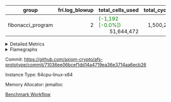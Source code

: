 | group | fri.log_blowup | total_cells_used | total_cycles | total_proof_time_ms |
| --- | --- | --- | --- | --- |
| fibonacci_program | <div style='text-align: right'>2</div>  | <span style="color: green">(-1,192 [-0.0%])</span> <div style='text-align: right'>51,644,472</div>  | <div style='text-align: right'>1,500,219</div>  | <span style="color: red">(+235.0 [+3.4%])</span> <div style='text-align: right'>7,203.0</div>  |


<details>
<summary>Detailed Metrics</summary>

| group | collect_metrics | execute_time_ms | total_cells_used | total_cycles |
| --- | --- | --- | --- | --- |
| fibonacci_program | true | <span style="color: red">(+442.0 [+7.4%])</span> <div style='text-align: right'>6,399.0</div>  | <span style="color: green">(-1,192 [-0.0%])</span> <div style='text-align: right'>51,644,472</div>  | <div style='text-align: right'>1,500,219</div>  |

| group | chip_name | collect_metrics | rows_used |
| --- | --- | --- | --- |
| fibonacci_program | ProgramChip | true | <div style='text-align: right'>6,547</div>  |
| fibonacci_program | VmConnectorAir | true | <div style='text-align: right'>2</div>  |
| fibonacci_program | Boundary | true | <span style="color: green">(-2 [-3.6%])</span> <div style='text-align: right'>54</div>  |
| fibonacci_program | Merkle | true | <div style='text-align: right'>306</div>  |
| fibonacci_program | AccessAdapter<8> | true | <span style="color: green">(-2 [-3.6%])</span> <div style='text-align: right'>54</div>  |
| fibonacci_program | <Rv32HintStoreAdapterAir,Rv32HintStoreCoreAir> | true | <div style='text-align: right'>3</div>  |
| fibonacci_program | RangeTupleCheckerAir<2> | true | <div style='text-align: right'>524,288</div>  |
| fibonacci_program | <Rv32RdWriteAdapterAir,Rv32AuipcCoreAir> | true | <div style='text-align: right'>11</div>  |
| fibonacci_program | <Rv32JalrAdapterAir,Rv32JalrCoreAir> | true | <div style='text-align: right'>17</div>  |
| fibonacci_program | <Rv32CondRdWriteAdapterAir,Rv32JalLuiCoreAir> | true | <div style='text-align: right'>100,012</div>  |
| fibonacci_program | <Rv32BranchAdapterAir,BranchLessThanCoreAir<4, 8>> | true | <div style='text-align: right'>11</div>  |
| fibonacci_program | <Rv32BranchAdapterAir,BranchEqualCoreAir<4>> | true | <div style='text-align: right'>200,012</div>  |
| fibonacci_program | <Rv32LoadStoreAdapterAir,LoadStoreCoreAir<4>> | true | <div style='text-align: right'>57</div>  |
| fibonacci_program | <Rv32BaseAluAdapterAir,ShiftCoreAir<4, 8>> | true | <div style='text-align: right'>4</div>  |
| fibonacci_program | <Rv32BaseAluAdapterAir,LessThanCoreAir<4, 8>> | true | <div style='text-align: right'>300,004</div>  |
| fibonacci_program | <Rv32BaseAluAdapterAir,BaseAluCoreAir<4, 8>> | true | <div style='text-align: right'>900,085</div>  |
| fibonacci_program | BitwiseOperationLookupAir<8> | true | <div style='text-align: right'>65,536</div>  |
| fibonacci_program | PhantomAir | true | <div style='text-align: right'>3</div>  |
| fibonacci_program | Poseidon2VmAir<BabyBearParameters> | true | <span style="color: green">(-2 [-0.6%])</span> <div style='text-align: right'>360</div>  |
| fibonacci_program | VariableRangeCheckerAir | true | <div style='text-align: right'>262,144</div>  |

| group | collect_metrics | dsl_ir | opcode | frequency |
| --- | --- | --- | --- | --- |
| fibonacci_program | true |  | ADD | <div style='text-align: right'>900,068</div>  |
| fibonacci_program | true |  | AND | <div style='text-align: right'>5</div>  |
| fibonacci_program | true |  | AUIPC | <div style='text-align: right'>11</div>  |
| fibonacci_program | true |  | BEQ | <div style='text-align: right'>100,005</div>  |
| fibonacci_program | true |  | BGEU | <div style='text-align: right'>3</div>  |
| fibonacci_program | true |  | BLT | <div style='text-align: right'>1</div>  |
| fibonacci_program | true |  | BLTU | <div style='text-align: right'>7</div>  |
| fibonacci_program | true |  | BNE | <div style='text-align: right'>100,007</div>  |
| fibonacci_program | true |  | HINT_STOREW | <div style='text-align: right'>3</div>  |
| fibonacci_program | true |  | JAL | <div style='text-align: right'>100,002</div>  |
| fibonacci_program | true |  | JALR | <div style='text-align: right'>17</div>  |
| fibonacci_program | true |  | LOADBU | <div style='text-align: right'>6</div>  |
| fibonacci_program | true |  | LOADW | <div style='text-align: right'>22</div>  |
| fibonacci_program | true |  | LUI | <div style='text-align: right'>10</div>  |
| fibonacci_program | true |  | OR | <div style='text-align: right'>4</div>  |
| fibonacci_program | true |  | PHANTOM | <div style='text-align: right'>3</div>  |
| fibonacci_program | true |  | SLL | <div style='text-align: right'>3</div>  |
| fibonacci_program | true |  | SLTU | <div style='text-align: right'>300,004</div>  |
| fibonacci_program | true |  | SRL | <div style='text-align: right'>1</div>  |
| fibonacci_program | true |  | STOREB | <div style='text-align: right'>1</div>  |
| fibonacci_program | true |  | STOREW | <div style='text-align: right'>28</div>  |
| fibonacci_program | true |  | SUB | <div style='text-align: right'>4</div>  |
| fibonacci_program | true |  | XOR | <div style='text-align: right'>4</div>  |

| group | air_name | collect_metrics | dsl_ir | opcode | cells_used |
| --- | --- | --- | --- | --- | --- |
| fibonacci_program | <Rv32BaseAluAdapterAir,BaseAluCoreAir<4, 8>> | true |  | ADD | <div style='text-align: right'>32,402,448</div>  |
| fibonacci_program | AccessAdapter<8> | true |  | ADD | <div style='text-align: right'>51</div>  |
| fibonacci_program | Boundary | true |  | ADD | <div style='text-align: right'>120</div>  |
| fibonacci_program | Merkle | true |  | ADD | <div style='text-align: right'>64</div>  |
| fibonacci_program | <Rv32BaseAluAdapterAir,BaseAluCoreAir<4, 8>> | true |  | AND | <div style='text-align: right'>180</div>  |
| fibonacci_program | <Rv32RdWriteAdapterAir,Rv32AuipcCoreAir> | true |  | AUIPC | <div style='text-align: right'>231</div>  |
| fibonacci_program | AccessAdapter<8> | true |  | AUIPC | <div style='text-align: right'>34</div>  |
| fibonacci_program | Boundary | true |  | AUIPC | <div style='text-align: right'>80</div>  |
| fibonacci_program | Merkle | true |  | AUIPC | <div style='text-align: right'>3,456</div>  |
| fibonacci_program | <Rv32BranchAdapterAir,BranchEqualCoreAir<4>> | true |  | BEQ | <div style='text-align: right'>2,600,130</div>  |
| fibonacci_program | <Rv32BranchAdapterAir,BranchLessThanCoreAir<4, 8>> | true |  | BGEU | <div style='text-align: right'>96</div>  |
| fibonacci_program | <Rv32BranchAdapterAir,BranchLessThanCoreAir<4, 8>> | true |  | BLT | <div style='text-align: right'>32</div>  |
| fibonacci_program | <Rv32BranchAdapterAir,BranchLessThanCoreAir<4, 8>> | true |  | BLTU | <div style='text-align: right'>224</div>  |
| fibonacci_program | <Rv32BranchAdapterAir,BranchEqualCoreAir<4>> | true |  | BNE | <div style='text-align: right'>2,600,182</div>  |
| fibonacci_program | <Rv32HintStoreAdapterAir,Rv32HintStoreCoreAir> | true |  | HINT_STOREW | <div style='text-align: right'>78</div>  |
| fibonacci_program | AccessAdapter<8> | true |  | HINT_STOREW | <span style="color: green">(-17 [-50.0%])</span> <div style='text-align: right'>17</div>  |
| fibonacci_program | Boundary | true |  | HINT_STOREW | <span style="color: green">(-40 [-50.0%])</span> <div style='text-align: right'>40</div>  |
| fibonacci_program | Merkle | true |  | HINT_STOREW | <div style='text-align: right'>64</div>  |
| fibonacci_program | <Rv32CondRdWriteAdapterAir,Rv32JalLuiCoreAir> | true |  | JAL | <div style='text-align: right'>1,800,036</div>  |
| fibonacci_program | <Rv32JalrAdapterAir,Rv32JalrCoreAir> | true |  | JALR | <div style='text-align: right'>476</div>  |
| fibonacci_program | <Rv32LoadStoreAdapterAir,LoadStoreCoreAir<4>> | true |  | LOADBU | <div style='text-align: right'>240</div>  |
| fibonacci_program | <Rv32LoadStoreAdapterAir,LoadStoreCoreAir<4>> | true |  | LOADW | <div style='text-align: right'>880</div>  |
| fibonacci_program | AccessAdapter<8> | true |  | LOADW | <div style='text-align: right'>34</div>  |
| fibonacci_program | Boundary | true |  | LOADW | <div style='text-align: right'>80</div>  |
| fibonacci_program | Merkle | true |  | LOADW | <div style='text-align: right'>2,304</div>  |
| fibonacci_program | <Rv32CondRdWriteAdapterAir,Rv32JalLuiCoreAir> | true |  | LUI | <div style='text-align: right'>180</div>  |
| fibonacci_program | <Rv32BaseAluAdapterAir,BaseAluCoreAir<4, 8>> | true |  | OR | <div style='text-align: right'>144</div>  |
| fibonacci_program | PhantomAir | true |  | PHANTOM | <div style='text-align: right'>18</div>  |
| fibonacci_program | <Rv32BaseAluAdapterAir,ShiftCoreAir<4, 8>> | true |  | SLL | <div style='text-align: right'>159</div>  |
| fibonacci_program | <Rv32BaseAluAdapterAir,LessThanCoreAir<4, 8>> | true |  | SLTU | <div style='text-align: right'>11,100,148</div>  |
| fibonacci_program | AccessAdapter<8> | true |  | SLTU | <div style='text-align: right'>34</div>  |
| fibonacci_program | Boundary | true |  | SLTU | <div style='text-align: right'>80</div>  |
| fibonacci_program | Merkle | true |  | SLTU | <div style='text-align: right'>64</div>  |
| fibonacci_program | <Rv32BaseAluAdapterAir,ShiftCoreAir<4, 8>> | true |  | SRL | <div style='text-align: right'>53</div>  |
| fibonacci_program | <Rv32LoadStoreAdapterAir,LoadStoreCoreAir<4>> | true |  | STOREB | <div style='text-align: right'>40</div>  |
| fibonacci_program | AccessAdapter<8> | true |  | STOREB | <div style='text-align: right'>17</div>  |
| fibonacci_program | Boundary | true |  | STOREB | <div style='text-align: right'>40</div>  |
| fibonacci_program | <Rv32LoadStoreAdapterAir,LoadStoreCoreAir<4>> | true |  | STOREW | <div style='text-align: right'>1,120</div>  |
| fibonacci_program | AccessAdapter<8> | true |  | STOREW | <div style='text-align: right'>272</div>  |
| fibonacci_program | Boundary | true |  | STOREW | <div style='text-align: right'>640</div>  |
| fibonacci_program | Merkle | true |  | STOREW | <div style='text-align: right'>3,776</div>  |
| fibonacci_program | <Rv32BaseAluAdapterAir,BaseAluCoreAir<4, 8>> | true |  | SUB | <div style='text-align: right'>144</div>  |
| fibonacci_program | <Rv32BaseAluAdapterAir,BaseAluCoreAir<4, 8>> | true |  | XOR | <div style='text-align: right'>144</div>  |

| group | commit_exe_time_ms | execute_and_trace_gen_time_ms | execute_time_ms | fri.log_blowup | keygen_time_ms | num_segments | total_cells_used | total_cycles | total_proof_time_ms |
| --- | --- | --- | --- | --- | --- | --- | --- | --- | --- |
| fibonacci_program | <span style="color: red">(+2.0 [+28.6%])</span> <div style='text-align: right'>9.0</div>  | <span style="color: red">(+45.0 [+4.5%])</span> <div style='text-align: right'>1,039.0</div>  | <span style="color: red">(+56.0 [+6.9%])</span> <div style='text-align: right'>871.0</div>  | <div style='text-align: right'>2</div>  | <span style="color: red">(+11.0 [+5.3%])</span> <div style='text-align: right'>220.0</div>  | <div style='text-align: right'>1</div>  | <span style="color: green">(-1,192 [-0.0%])</span> <div style='text-align: right'>51,644,472</div>  | <div style='text-align: right'>1,500,219</div>  | <span style="color: red">(+235.0 [+3.4%])</span> <div style='text-align: right'>7,203.0</div>  |

| group | air_name | constraints | interactions | quotient_deg |
| --- | --- | --- | --- | --- |
| fibonacci_program | ProgramAir | <div style='text-align: right'>4</div>  | <div style='text-align: right'>1</div>  | <div style='text-align: right'>1</div>  |
| fibonacci_program | VmConnectorAir | <div style='text-align: right'>9</div>  | <div style='text-align: right'>3</div>  | <div style='text-align: right'>2</div>  |
| fibonacci_program | PersistentBoundaryAir<8> | <div style='text-align: right'>6</div>  | <div style='text-align: right'>3</div>  | <div style='text-align: right'>2</div>  |
| fibonacci_program | MemoryMerkleAir<8> | <div style='text-align: right'>40</div>  | <div style='text-align: right'>4</div>  | <div style='text-align: right'>2</div>  |
| fibonacci_program | AccessAdapterAir<2> | <div style='text-align: right'>14</div>  | <div style='text-align: right'>5</div>  | <div style='text-align: right'>2</div>  |
| fibonacci_program | AccessAdapterAir<4> | <div style='text-align: right'>14</div>  | <div style='text-align: right'>5</div>  | <div style='text-align: right'>2</div>  |
| fibonacci_program | AccessAdapterAir<8> | <div style='text-align: right'>14</div>  | <div style='text-align: right'>5</div>  | <div style='text-align: right'>2</div>  |
| fibonacci_program | AccessAdapterAir<16> | <div style='text-align: right'>14</div>  | <div style='text-align: right'>5</div>  | <div style='text-align: right'>2</div>  |
| fibonacci_program | AccessAdapterAir<32> | <div style='text-align: right'>14</div>  | <div style='text-align: right'>5</div>  | <div style='text-align: right'>2</div>  |
| fibonacci_program | AccessAdapterAir<64> | <div style='text-align: right'>14</div>  | <div style='text-align: right'>5</div>  | <div style='text-align: right'>2</div>  |
| fibonacci_program | VmAirWrapper<Rv32HintStoreAdapterAir, Rv32HintStoreCoreAir> | <div style='text-align: right'>17</div>  | <div style='text-align: right'>15</div>  | <div style='text-align: right'>2</div>  |
| fibonacci_program | VmAirWrapper<Rv32MultAdapterAir, DivRemCoreAir<4, 8> | <div style='text-align: right'>88</div>  | <div style='text-align: right'>25</div>  | <div style='text-align: right'>2</div>  |
| fibonacci_program | VmAirWrapper<Rv32MultAdapterAir, MulHCoreAir<4, 8> | <div style='text-align: right'>38</div>  | <div style='text-align: right'>24</div>  | <div style='text-align: right'>2</div>  |
| fibonacci_program | VmAirWrapper<Rv32MultAdapterAir, MultiplicationCoreAir<4, 8> | <div style='text-align: right'>26</div>  | <div style='text-align: right'>19</div>  | <div style='text-align: right'>2</div>  |
| fibonacci_program | RangeTupleCheckerAir<2> | <div style='text-align: right'>4</div>  | <div style='text-align: right'>1</div>  | <div style='text-align: right'>1</div>  |
| fibonacci_program | VmAirWrapper<Rv32RdWriteAdapterAir, Rv32AuipcCoreAir> | <div style='text-align: right'>15</div>  | <div style='text-align: right'>11</div>  | <div style='text-align: right'>2</div>  |
| fibonacci_program | VmAirWrapper<Rv32JalrAdapterAir, Rv32JalrCoreAir> | <div style='text-align: right'>20</div>  | <div style='text-align: right'>16</div>  | <div style='text-align: right'>2</div>  |
| fibonacci_program | VmAirWrapper<Rv32CondRdWriteAdapterAir, Rv32JalLuiCoreAir> | <div style='text-align: right'>22</div>  | <div style='text-align: right'>10</div>  | <div style='text-align: right'>2</div>  |
| fibonacci_program | VmAirWrapper<Rv32BranchAdapterAir, BranchLessThanCoreAir<4, 8> | <div style='text-align: right'>41</div>  | <div style='text-align: right'>13</div>  | <div style='text-align: right'>2</div>  |
| fibonacci_program | VmAirWrapper<Rv32BranchAdapterAir, BranchEqualCoreAir<4> | <div style='text-align: right'>25</div>  | <div style='text-align: right'>11</div>  | <div style='text-align: right'>2</div>  |
| fibonacci_program | VmAirWrapper<Rv32LoadStoreAdapterAir, LoadSignExtendCoreAir<4, 8> | <div style='text-align: right'>33</div>  | <div style='text-align: right'>18</div>  | <div style='text-align: right'>2</div>  |
| fibonacci_program | VmAirWrapper<Rv32LoadStoreAdapterAir, LoadStoreCoreAir<4> | <div style='text-align: right'>38</div>  | <div style='text-align: right'>17</div>  | <div style='text-align: right'>2</div>  |
| fibonacci_program | VmAirWrapper<Rv32BaseAluAdapterAir, ShiftCoreAir<4, 8> | <div style='text-align: right'>90</div>  | <div style='text-align: right'>23</div>  | <div style='text-align: right'>2</div>  |
| fibonacci_program | VmAirWrapper<Rv32BaseAluAdapterAir, LessThanCoreAir<4, 8> | <div style='text-align: right'>39</div>  | <div style='text-align: right'>17</div>  | <div style='text-align: right'>2</div>  |
| fibonacci_program | VmAirWrapper<Rv32BaseAluAdapterAir, BaseAluCoreAir<4, 8> | <div style='text-align: right'>43</div>  | <div style='text-align: right'>19</div>  | <div style='text-align: right'>2</div>  |
| fibonacci_program | BitwiseOperationLookupAir<8> | <div style='text-align: right'>4</div>  | <div style='text-align: right'>2</div>  | <div style='text-align: right'>2</div>  |
| fibonacci_program | PhantomAir | <div style='text-align: right'>5</div>  | <div style='text-align: right'>3</div>  | <div style='text-align: right'>2</div>  |
| fibonacci_program | Poseidon2VmAir<BabyBearParameters> | <div style='text-align: right'>525</div>  | <div style='text-align: right'>32</div>  | <div style='text-align: right'>2</div>  |
| fibonacci_program | VariableRangeCheckerAir | <div style='text-align: right'>4</div>  | <div style='text-align: right'>1</div>  | <div style='text-align: right'>1</div>  |

| group | air_name | segment | cells | main_cols | perm_cols | prep_cols | rows |
| --- | --- | --- | --- | --- | --- | --- | --- |
| fibonacci_program | ProgramAir | 0 | <div style='text-align: right'>147,456</div>  | <div style='text-align: right'>10</div>  | <div style='text-align: right'>8</div>  |  | <div style='text-align: right'>8,192</div>  |
| fibonacci_program | VmConnectorAir | 0 | <div style='text-align: right'>32</div>  | <div style='text-align: right'>4</div>  | <div style='text-align: right'>12</div>  | <div style='text-align: right'>1</div>  | <div style='text-align: right'>2</div>  |
| fibonacci_program | PersistentBoundaryAir<8> | 0 | <div style='text-align: right'>2,048</div>  | <div style='text-align: right'>20</div>  | <div style='text-align: right'>12</div>  |  | <div style='text-align: right'>64</div>  |
| fibonacci_program | MemoryMerkleAir<8> | 0 | <div style='text-align: right'>26,624</div>  | <div style='text-align: right'>32</div>  | <div style='text-align: right'>20</div>  |  | <div style='text-align: right'>512</div>  |
| fibonacci_program | AccessAdapterAir<8> | 0 | <div style='text-align: right'>2,624</div>  | <div style='text-align: right'>17</div>  | <div style='text-align: right'>24</div>  |  | <div style='text-align: right'>64</div>  |
| fibonacci_program | VmAirWrapper<Rv32HintStoreAdapterAir, Rv32HintStoreCoreAir> | 0 | <div style='text-align: right'>248</div>  | <div style='text-align: right'>26</div>  | <div style='text-align: right'>36</div>  |  | <div style='text-align: right'>4</div>  |
| fibonacci_program | RangeTupleCheckerAir<2> | 0 | <div style='text-align: right'>4,718,592</div>  | <div style='text-align: right'>1</div>  | <div style='text-align: right'>8</div>  | <div style='text-align: right'>2</div>  | <div style='text-align: right'>524,288</div>  |
| fibonacci_program | VmAirWrapper<Rv32RdWriteAdapterAir, Rv32AuipcCoreAir> | 0 | <div style='text-align: right'>784</div>  | <div style='text-align: right'>21</div>  | <div style='text-align: right'>28</div>  |  | <div style='text-align: right'>16</div>  |
| fibonacci_program | VmAirWrapper<Rv32JalrAdapterAir, Rv32JalrCoreAir> | 0 | <div style='text-align: right'>2,048</div>  | <div style='text-align: right'>28</div>  | <div style='text-align: right'>36</div>  |  | <div style='text-align: right'>32</div>  |
| fibonacci_program | VmAirWrapper<Rv32CondRdWriteAdapterAir, Rv32JalLuiCoreAir> | 0 | <div style='text-align: right'>8,126,464</div>  | <div style='text-align: right'>18</div>  | <div style='text-align: right'>44</div>  |  | <div style='text-align: right'>131,072</div>  |
| fibonacci_program | VmAirWrapper<Rv32BranchAdapterAir, BranchLessThanCoreAir<4, 8> | 0 | <div style='text-align: right'>1,408</div>  | <div style='text-align: right'>32</div>  | <div style='text-align: right'>56</div>  |  | <div style='text-align: right'>16</div>  |
| fibonacci_program | VmAirWrapper<Rv32BranchAdapterAir, BranchEqualCoreAir<4> | 0 | <div style='text-align: right'>19,398,656</div>  | <div style='text-align: right'>26</div>  | <div style='text-align: right'>48</div>  |  | <div style='text-align: right'>262,144</div>  |
| fibonacci_program | VmAirWrapper<Rv32LoadStoreAdapterAir, LoadStoreCoreAir<4> | 0 | <div style='text-align: right'>7,168</div>  | <div style='text-align: right'>40</div>  | <div style='text-align: right'>72</div>  |  | <div style='text-align: right'>64</div>  |
| fibonacci_program | VmAirWrapper<Rv32BaseAluAdapterAir, ShiftCoreAir<4, 8> | 0 | <div style='text-align: right'>420</div>  | <div style='text-align: right'>53</div>  | <div style='text-align: right'>52</div>  |  | <div style='text-align: right'>4</div>  |
| fibonacci_program | VmAirWrapper<Rv32BaseAluAdapterAir, LessThanCoreAir<4, 8> | 0 | <div style='text-align: right'>40,370,176</div>  | <div style='text-align: right'>37</div>  | <div style='text-align: right'>40</div>  |  | <div style='text-align: right'>524,288</div>  |
| fibonacci_program | VmAirWrapper<Rv32BaseAluAdapterAir, BaseAluCoreAir<4, 8> | 0 | <div style='text-align: right'>121,634,816</div>  | <div style='text-align: right'>36</div>  | <div style='text-align: right'>80</div>  |  | <div style='text-align: right'>1,048,576</div>  |
| fibonacci_program | BitwiseOperationLookupAir<8> | 0 | <div style='text-align: right'>655,360</div>  | <div style='text-align: right'>2</div>  | <div style='text-align: right'>8</div>  | <div style='text-align: right'>3</div>  | <div style='text-align: right'>65,536</div>  |
| fibonacci_program | PhantomAir | 0 | <div style='text-align: right'>72</div>  | <div style='text-align: right'>6</div>  | <div style='text-align: right'>12</div>  |  | <div style='text-align: right'>4</div>  |
| fibonacci_program | Poseidon2VmAir<BabyBearParameters> | 0 | <div style='text-align: right'>321,024</div>  | <div style='text-align: right'>559</div>  | <div style='text-align: right'>68</div>  |  | <div style='text-align: right'>512</div>  |
| fibonacci_program | VariableRangeCheckerAir | 0 | <div style='text-align: right'>2,359,296</div>  | <div style='text-align: right'>1</div>  | <div style='text-align: right'>8</div>  | <div style='text-align: right'>2</div>  | <div style='text-align: right'>262,144</div>  |

| group | segment | execute_and_trace_gen_time_ms | stark_prove_excluding_trace_time_ms | total_cells |
| --- | --- | --- | --- | --- |
| fibonacci_program | 0 | <span style="color: green">(-12.0 [-6.7%])</span> <div style='text-align: right'>166.0</div>  | <span style="color: red">(+202.0 [+3.5%])</span> <div style='text-align: right'>5,998.0</div>  | <div style='text-align: right'>197,775,316</div>  |

</details>



<details>
<summary>Flamegraphs</summary>

[![](https://axiom-public-data-sandbox-us-east-1.s3.us-east-1.amazonaws.com/benchmark/github/flamegraphs/71036ee06bcef1dd14a4719ea36e3714aa6ecb26/fibonacci-2-2-64cpu-linux-x64-jemalloc-fibonacci_program.dsl_ir.opcode.air_name.cells_used.reverse.svg)](https://axiom-public-data-sandbox-us-east-1.s3.us-east-1.amazonaws.com/benchmark/github/flamegraphs/71036ee06bcef1dd14a4719ea36e3714aa6ecb26/fibonacci-2-2-64cpu-linux-x64-jemalloc-fibonacci_program.dsl_ir.opcode.air_name.cells_used.reverse.svg)
[![](https://axiom-public-data-sandbox-us-east-1.s3.us-east-1.amazonaws.com/benchmark/github/flamegraphs/71036ee06bcef1dd14a4719ea36e3714aa6ecb26/fibonacci-2-2-64cpu-linux-x64-jemalloc-fibonacci_program.dsl_ir.opcode.air_name.cells_used.svg)](https://axiom-public-data-sandbox-us-east-1.s3.us-east-1.amazonaws.com/benchmark/github/flamegraphs/71036ee06bcef1dd14a4719ea36e3714aa6ecb26/fibonacci-2-2-64cpu-linux-x64-jemalloc-fibonacci_program.dsl_ir.opcode.air_name.cells_used.svg)
[![](https://axiom-public-data-sandbox-us-east-1.s3.us-east-1.amazonaws.com/benchmark/github/flamegraphs/71036ee06bcef1dd14a4719ea36e3714aa6ecb26/fibonacci-2-2-64cpu-linux-x64-jemalloc-fibonacci_program.dsl_ir.opcode.frequency.reverse.svg)](https://axiom-public-data-sandbox-us-east-1.s3.us-east-1.amazonaws.com/benchmark/github/flamegraphs/71036ee06bcef1dd14a4719ea36e3714aa6ecb26/fibonacci-2-2-64cpu-linux-x64-jemalloc-fibonacci_program.dsl_ir.opcode.frequency.reverse.svg)
[![](https://axiom-public-data-sandbox-us-east-1.s3.us-east-1.amazonaws.com/benchmark/github/flamegraphs/71036ee06bcef1dd14a4719ea36e3714aa6ecb26/fibonacci-2-2-64cpu-linux-x64-jemalloc-fibonacci_program.dsl_ir.opcode.frequency.svg)](https://axiom-public-data-sandbox-us-east-1.s3.us-east-1.amazonaws.com/benchmark/github/flamegraphs/71036ee06bcef1dd14a4719ea36e3714aa6ecb26/fibonacci-2-2-64cpu-linux-x64-jemalloc-fibonacci_program.dsl_ir.opcode.frequency.svg)

</details>

Commit: https://github.com/axiom-crypto/afs-prototype/commit/71036ee06bcef1dd14a4719ea36e3714aa6ecb26

Instance Type: 64cpu-linux-x64

Memory Allocator: jemalloc

[Benchmark Workflow](https://github.com/axiom-crypto/afs-prototype/actions/runs/12131794335)
